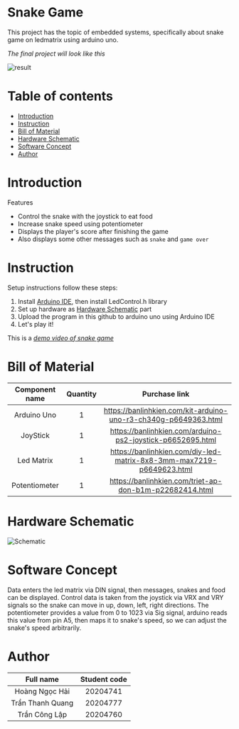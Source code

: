 # Snake Game

This project has the topic of embedded systems, specifically about snake game on ledmatrix using arduino uno.

*The final project will look like this*

![result](https://github.com/HaiHoangND/snake_game/assets/93688440/7cb6c70f-59f6-48a4-8da5-f3882a27e6f8)

# Table of contents

- [Introduction](#introduction)
- [Instruction](#instruction)
- [Bill of Material](#bill-of-material)
- [Hardware Schematic](#hardware-schematic)
- [Software Concept](#software-concept)
- [Author](#author)

# Introduction

Features

- Control the snake with the joystick to eat food
- Increase snake speed using potentiometer
- Displays the player's score after finishing the game
- Also displays some other messages such as `snake` and `game over`

# Instruction

Setup instructions follow these steps:

1. Install [Arduino IDE](https://www.arduino.cc/en/software), then install LedControl.h library
2. Set up hardware as [Hardware Schematic](#hardware-schematic) part
3. Upload the program in this github to arduino uno using Arduino IDE
4. Let's play it!

This is a _[demo video of snake game](https://youtu.be/zl4Zn1ty6aY)_

# Bill of Material

| Component name | Quantity |                            Purchase link                             |
| :------------: | :------: | :------------------------------------------------------------------: |
|  Arduino Uno   |    1     |   https://banlinhkien.com/kit-arduino-uno-r3-ch340g-p6649363.html    |
|    JoyStick    |    1     |      https://banlinhkien.com/arduino-ps2-joystick-p6652695.html      |
|   Led Matrix   |    1     | https://banlinhkien.com/diy-led-matrix-8x8-3mm-max7219-p6649623.html |
| Potentiometer  |    1     |       https://banlinhkien.com/triet-ap-don-b1m-p22682414.html        |

# Hardware Schematic

![Schematic](https://github.com/HaiHoangND/snake_game/assets/93688440/7023ee14-160e-4ca5-af7a-8021b47ea62c)

# Software Concept

Data enters the led matrix via DIN signal, then messages, snakes and food can be displayed. Control data is taken from the joystick via VRX and VRY signals so the snake can move in up, down, left, right directions. The potentiometer provides a value from 0 to 1023 via Sig signal, arduino reads this value from pin A5, then maps it to snake's speed, so we can adjust the snake's speed arbitrarily.

# Author

|    Full name     | Student code |
| :--------------: | :----------: |
|  Hoàng Ngọc Hải  |   20204741   |
| Trần Thanh Quang |   20204777   |
|  Trần Công Lập   |   20204760   |
